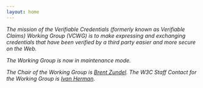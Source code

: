```yaml
---
layout: home
---
```



_The mission of the Verifiable Credentials (formerly known as Verifiable Claims) Working Group (VCWG) is to make expressing and exchanging credentials that have been verified by a third party easier and more secure on the Web._

_The Working Group is now in maintenance mode._

_The Chair of the Working Group is [Brent Zundel](mailto:brent.zundel@gmail.com). The W3C Staff Contact for the Working Group is [Ivan Herman](mailto:ivan@w3.org)._

